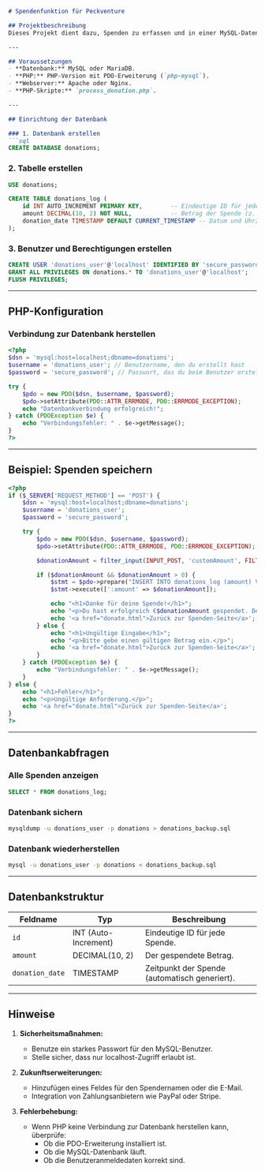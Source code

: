 ```markdown
# Spendenfunktion für Peckventure

## Projektbeschreibung
Dieses Projekt dient dazu, Spenden zu erfassen und in einer MySQL-Datenbank zu speichern. Es verwendet PHP mit PDO und speichert die Daten sicher in einer Datenbank.

---

## Voraussetzungen
- **Datenbank:** MySQL oder MariaDB.
- **PHP:** PHP-Version mit PDO-Erweiterung (`php-mysql`).
- **Webserver:** Apache oder Nginx.
- **PHP-Skripte:** `process_donation.php`.

---

## Einrichtung der Datenbank

### 1. Datenbank erstellen
```sql
CREATE DATABASE donations;
```

### 2. Tabelle erstellen
```sql
USE donations;

CREATE TABLE donations_log (
    id INT AUTO_INCREMENT PRIMARY KEY,        -- Eindeutige ID für jede Spende
    amount DECIMAL(10, 2) NOT NULL,           -- Betrag der Spende (z. B. 10.50)
    donation_date TIMESTAMP DEFAULT CURRENT_TIMESTAMP -- Datum und Uhrzeit der Spende
);
```

### 3. Benutzer und Berechtigungen erstellen
```sql
CREATE USER 'donations_user'@'localhost' IDENTIFIED BY 'secure_password';
GRANT ALL PRIVILEGES ON donations.* TO 'donations_user'@'localhost';
FLUSH PRIVILEGES;
```

---

## PHP-Konfiguration

### Verbindung zur Datenbank herstellen
```php
<?php
$dsn = 'mysql:host=localhost;dbname=donations';
$username = 'donations_user'; // Benutzername, den du erstellt hast
$password = 'secure_password'; // Passwort, das du beim Benutzer erstellt hast

try {
    $pdo = new PDO($dsn, $username, $password);
    $pdo->setAttribute(PDO::ATTR_ERRMODE, PDO::ERRMODE_EXCEPTION);
    echo "Datenbankverbindung erfolgreich!";
} catch (PDOException $e) {
    echo "Verbindungsfehler: " . $e->getMessage();
}
?>
```

---

## Beispiel: Spenden speichern

```php
<?php
if ($_SERVER['REQUEST_METHOD'] == 'POST') {
    $dsn = 'mysql:host=localhost;dbname=donations';
    $username = 'donations_user';
    $password = 'secure_password';

    try {
        $pdo = new PDO($dsn, $username, $password);
        $pdo->setAttribute(PDO::ATTR_ERRMODE, PDO::ERRMODE_EXCEPTION);

        $donationAmount = filter_input(INPUT_POST, 'customAmount', FILTER_VALIDATE_FLOAT);

        if ($donationAmount && $donationAmount > 0) {
            $stmt = $pdo->prepare("INSERT INTO donations_log (amount) VALUES (:amount)");
            $stmt->execute([':amount' => $donationAmount]);

            echo "<h1>Danke für deine Spende!</h1>";
            echo "<p>Du hast erfolgreich €$donationAmount gespendet. Deine Unterstützung hilft uns, Peckventure weiterzuentwickeln!</p>";
            echo '<a href="donate.html">Zurück zur Spenden-Seite</a>';
        } else {
            echo "<h1>Ungültige Eingabe</h1>";
            echo "<p>Bitte gebe einen gültigen Betrag ein.</p>";
            echo '<a href="donate.html">Zurück zur Spenden-Seite</a>';
        }
    } catch (PDOException $e) {
        echo "Verbindungsfehler: " . $e->getMessage();
    }
} else {
    echo "<h1>Fehler</h1>";
    echo "<p>Ungültige Anforderung.</p>";
    echo '<a href="donate.html">Zurück zur Spenden-Seite</a>';
}
?>
```

---

## Datenbankabfragen

### Alle Spenden anzeigen
```sql
SELECT * FROM donations_log;
```

### Datenbank sichern
```bash
mysqldump -u donations_user -p donations > donations_backup.sql
```

### Datenbank wiederherstellen
```bash
mysql -u donations_user -p donations < donations_backup.sql
```

---

## Datenbankstruktur

| Feldname       | Typ            | Beschreibung                              |
|----------------|----------------|------------------------------------------|
| `id`           | INT (Auto-Increment) | Eindeutige ID für jede Spende.         |
| `amount`       | DECIMAL(10, 2) | Der gespendete Betrag.                   |
| `donation_date`| TIMESTAMP      | Zeitpunkt der Spende (automatisch generiert). |

---

## Hinweise
1. **Sicherheitsmaßnahmen:**
   - Benutze ein starkes Passwort für den MySQL-Benutzer.
   - Stelle sicher, dass nur localhost-Zugriff erlaubt ist.

2. **Zukunftserweiterungen:**
   - Hinzufügen eines Feldes für den Spendernamen oder die E-Mail.
   - Integration von Zahlungsanbietern wie PayPal oder Stripe.

3. **Fehlerbehebung:**
   - Wenn PHP keine Verbindung zur Datenbank herstellen kann, überprüfe:
     - Ob die PDO-Erweiterung installiert ist.
     - Ob die MySQL-Datenbank läuft.
     - Ob die Benutzeranmeldedaten korrekt sind.
```
```